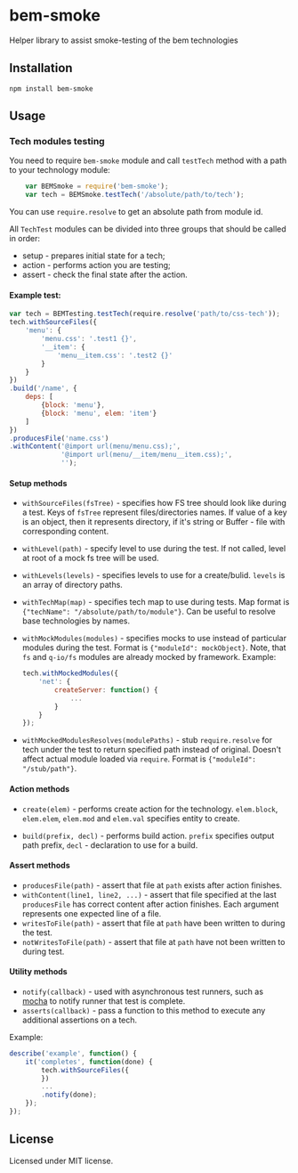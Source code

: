 # bem-smoke

Helper library to assist smoke-testing of the bem technologies

## Installation

`npm install bem-smoke`

## Usage

### Tech modules testing

You need to require `bem-smoke` module and call `testTech` method with a path to your
technology module:

```javascript
    var BEMSmoke = require('bem-smoke');
    var tech = BEMSmoke.testTech('/absolute/path/to/tech');
```

You can use `require.resolve` to get an absolute path from module id.

All `TechTest` modules can be divided into three groups that should be called in order:

* setup - prepares initial state for a tech;
* action - performs action you are testing;
* assert - check the final state after the action.

#### Example test:

```javascript
var tech = BEMTesting.testTech(require.resolve('path/to/css-tech'));
tech.withSourceFiles({
    'menu': {
        'menu.css': '.test1 {}',
        '__item': {
            'menu__item.css': '.test2 {}'
        }
    }
})
.build('/name', {
    deps: [
        {block: 'menu'},
        {block: 'menu', elem: 'item'}
    ]
})
.producesFile('name.css')
.withContent('@import url(menu/menu.css);',
             '@import url(menu/__item/menu__item.css);',
             '');
```

#### Setup methods

* `withSourceFiles(fsTree)` - specifies how FS tree should look like during a test. Keys  of `fsTree` represent
files/directories names. If value of a key is an object, then it represents directory, if it's string or Buffer -
file with corresponding content.

* `withLevel(path)` - specify level to use during the test. If not called, level at root of a mock fs tree will
be used.

* `withLevels(levels)` - specifies levels to use for a create/bulid. `levels` is an array of directory paths.

* `withTechMap(map)` - specifies tech map to use during tests. Map format is
`{"techName": "/absolute/path/to/module"}`. Can be useful to resolve base technologies by names.

* `withMockModules(modules)` - specifies mocks to use instead of particular modules during the test. Format is
`{"moduleId": mockObject}`. Note, that `fs` and `q-io/fs` modules are already mocked by framework.
    Example:
    ```javascript
    tech.withMockedModules({
        'net': {
            createServer: function() {
                ...
            }
        }
    });
    ```
* `withMockedModulesResolves(modulePaths)` - stub `require.resolve` for tech under the test to return
specified path instead of original. Doesn't affect actual module loaded via `require`. Format is
`{"moduleId": "/stub/path"}`.

#### Action methods

* `create(elem)` - performs create action for the technology. `elem.block`, `elem.elem`, `elem.mod` and `elem.val`
specifies entity to create.

* `build(prefix, decl)` - performs build action. `prefix` specifies output path prefix, `decl` - declaration
to use for a build.

#### Assert methods

* `producesFile(path)` - assert that file at `path` exists after action finishes.
* `withContent(line1, line2, ...)` - assert that file specified at the last `producesFile` has correct content
after action finishes. Each argument represents one expected line of a file.
* `writesToFile(path)` - assert that file at `path` have been written to during the test.
* `notWritesToFile(path)` - assert that file at `path` have not been written to during test.

#### Utility methods

* `notify(callback)` - used with asynchronous test runners, such as [mocha](https://github.com/visionmedia/mocha)
to notify runner that test is complete.
* `asserts(callback)` - pass a function to this method to execute any additional assertions on a tech.

Example:

```javascript
describe('example', function() {
    it('completes', function(done) {
        tech.withSourceFiles({
        })
        ...
        .notify(done);
    });
});

```

## License

Licensed under MIT license.
